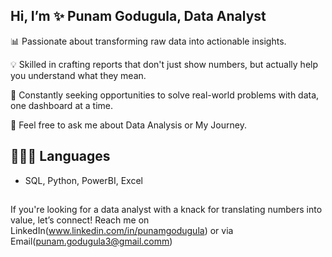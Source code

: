 ## Hi, I’m ✨ Punam Godugula, Data Analyst

📊 Passionate about transforming raw data into actionable insights.

💡 Skilled in crafting reports that don't just show numbers, but actually help you understand what they mean.

🚀 Constantly seeking opportunities to solve real-world problems with data, one dashboard at a time.

💬 Feel free to ask me about Data Analysis or My Journey.

## 👩🏻‍💻 Languages 
- SQL, Python, PowerBI, Excel

##
If you're looking for a data analyst with a knack for translating numbers into value, let’s connect! Reach me on LinkedIn(www.linkedin.com/in/punamgodugula) or via Email(punam.godugula3@gmail.comm)
